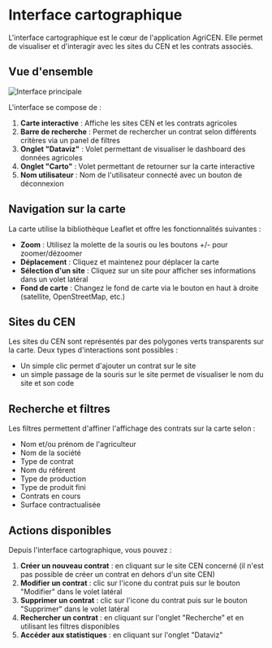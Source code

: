 # Interface cartographique

L'interface cartographique est le cœur de l'application AgriCEN. Elle permet de visualiser et d'interagir avec les sites du CEN et les contrats associés.

## Vue d'ensemble

![Interface principale](../assets/map-interface.png)

L'interface se compose de :

1. **Carte interactive** : Affiche les sites CEN et les contrats agricoles
2. **Barre de recherche** : Permet de rechercher un contrat selon différents critères via un panel de filtres
3. **Onglet "Dataviz"** : Volet permettant de visualiser le dashboard des données agricoles
4. **Onglet "Carto"** : Volet permettant de retourner sur la carte interactive
5. **Nom utilisateur** : Nom de l'utilisateur connecté avec un bouton de déconnexion


## Navigation sur la carte

La carte utilise la bibliothèque Leaflet et offre les fonctionnalités suivantes :

- **Zoom** : Utilisez la molette de la souris ou les boutons +/- pour zoomer/dézoomer
- **Déplacement** : Cliquez et maintenez pour déplacer la carte
- **Sélection d'un site** : Cliquez sur un site pour afficher ses informations dans un volet latéral
- **Fond de carte** : Changez le fond de carte via le bouton en haut à droite (satellite, OpenStreetMap, etc.)

## Sites du CEN

Les sites du CEN sont représentés par des polygones verts transparents sur la carte. Deux types d'interactions sont possibles :

- Un simple clic permet d'ajouter un contrat sur le site
- un simple passage de la souris sur le site permet de visualiser le nom du site et son code

## Recherche et filtres

Les filtres permettent d'affiner l'affichage des contrats sur la carte selon :

- Nom et/ou prénom de l'agriculteur
- Nom de la société
- Type de contrat
- Nom du référent 
- Type de production
- Type de produit fini
- Contrats en cours
- Surface contractualisée



## Actions disponibles

Depuis l'interface cartographique, vous pouvez :

1. **Créer un nouveau contrat** : en cliquant sur le site CEN concerné (il n'est pas possible de créer un contrat en dehors d'un site CEN)
2. **Modifier un contrat** : clic sur l'icone du contrat puis sur le bouton "Modifier" dans le volet latéral
3. **Supprimer un contrat** : clic sur l'icone du contrat puis sur le bouton "Supprimer" dans le volet latéral
4. **Rechercher un contrat** : en cliquant sur l'onglet "Recherche" et en utilisant les filtres disponibles
5. **Accéder aux statistiques** : en cliquant sur l'onglet "Dataviz"
